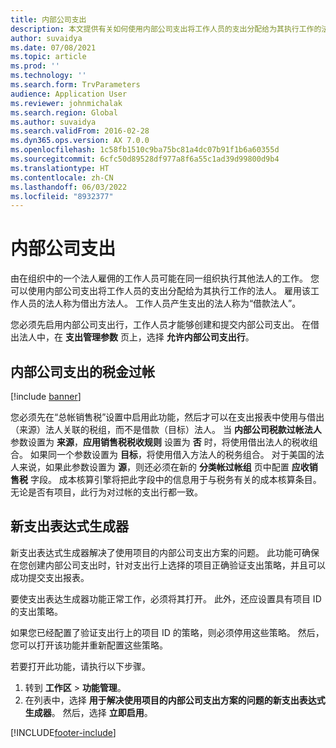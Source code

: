 ```yaml
---
title: 内部公司支出
description: 本文提供有关如何使用内部公司支出将工作人员的支出分配给为其执行工作的法人的信息。
author: suvaidya
ms.date: 07/08/2021
ms.topic: article
ms.prod: ''
ms.technology: ''
ms.search.form: TrvParameters
audience: Application User
ms.reviewer: johnmichalak
ms.search.region: Global
ms.author: suvaidya
ms.search.validFrom: 2016-02-28
ms.dyn365.ops.version: AX 7.0.0
ms.openlocfilehash: 1c58fb1510c9ba75bc81a4dc07b91f1b6a60355d
ms.sourcegitcommit: 6cfc50d89528df977a8f6a55c1ad39d99800d9b4
ms.translationtype: HT
ms.contentlocale: zh-CN
ms.lasthandoff: 06/03/2022
ms.locfileid: "8932377"
---
```

# <a name="intercompany-expenses"></a>内部公司支出

由在组织中的一个法人雇佣的工作人员可能在同一组织执行其他法人的工作。 您可以使用内部公司支出将工作人员的支出分配给为其执行工作的法人。 雇用该工作人员的法人称为借出方法人。 工作人员产生支出的法人称为“借款法人”。 

您必须先启用内部公司支出行，工作人员才能够创建和提交内部公司支出。 在借出法人中，在 **支出管理参数** 页上，选择 **允许内部公司支出行**。 

## <a name="tax-posting-for-intercompany-expenses"></a>内部公司支出的税金过帐

[!include [banner](../includes/banner.md)]

您必须先在“总帐销售税”设置中启用此功能，然后才可以在支出报表中使用与借出（来源）法人关联的税组，而不是借款（目标）法人。 当 **内部公司税款过帐法人** 参数设置为 **来源**，**应用销售税税收规则** 设置为 **否** 时，将使用借出法人的税收组合。 如果同一个参数设置为 **目标**，将使用借入方法人的税务组合。 对于美国的法人来说，如果此参数设置为 **源**，则还必须在新的 **分类帐过帐组** 页中配置 **应收销售税** 字段。 成本核算引擎将把此字段中的信息用于与税务有关的成本核算条目。   
无论是否有项目，此行为对过帐的支出行都一致。  

## <a name="new-expense-expression-builder"></a>新支出表达式生成器

新支出表达式生成器解决了使用项目的内部公司支出方案的问题。 此功能可确保在您创建内部公司支出时，针对支出行上选择的项目正确验证支出策略，并且可以成功提交支出报表。

要使支出表达生成器功能正常工作，必须将其打开。 此外，还应设置具有项目 ID 的支出策略。

如果您已经配置了验证支出行上的项目 ID 的策略，则必须停用这些策略。 然后，您可以打开该功能并重新配置这些策略。

若要打开此功能，请执行以下步骤。

1. 转到 **工作区** \> **功能管理**。
2. 在列表中，选择 **用于解决使用项目的内部公司支出方案的问题的新支出表达式生成器**。 然后，选择 **立即启用**。

[!INCLUDE[footer-include](../includes/footer-banner.md)]
